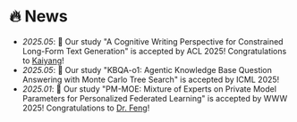 # 🔥 News
- *2025.05*: 🎉 Our study "A Cognitive Writing Perspective for Constrained Long-Form Text Generation" is accepted by ACL 2025! Congratulations to [Kaiyang](https://scholar.google.com/citations?user=v_faxAsAAAAJ)!
- *2025.05*: 🎉 Our study "KBQA-o1: Agentic Knowledge Base Question Answering with Monte Carlo Tree Search" is accepted by ICML 2025!
- *2025.01*: 🎉 Our study "PM-MOE: Mixture of Experts on Private Model Parameters for Personalized Federated Learning" is accepted by WWW 2025! Congratulations to [Dr. Feng](https://scholar.google.com/citations?user=xSjdDz0AAAAJ)!